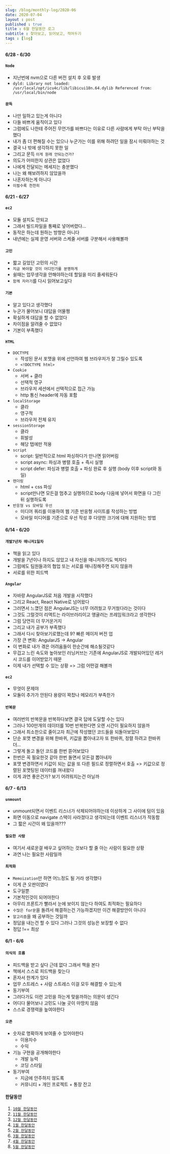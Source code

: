 ```yaml
---
slug: /blog/monthly-log/2020-06
date: 2020-07-04
layout : post
published : true
title : 6월 한달동안 로그
subtitle : 찾아보고, 읽어보고, 적어두기
tags : [log]
---
```

#### 6/28 - 6/30
#### `Node`
* 지난번에 nvm으로 다른 버전 설치 후 오류 발생
* `dyld: Library not loaded: /usr/local/opt/icu4c/lib/libicui18n.64.dylib Referenced from: /usr/local/bin/node`

#### `문득`
* 나만 일하고 있는게 아니다
* 다들 바쁘게 움직이고 있다
* 그럼에도 나한테 주어진 무언가를 바쁘다는 이유로 다른 사람에게 부탁 아닌 부탁을 했다
* 내가 좀 더 편해질 수는 있으나 누군가는 이를 위해 하려던 일을 잠시 미뤄야하는 것
* 결국 나 밖에 생각하지 못한 일
* 그리고 문득 `이게 원래 안되는건가?`
* 의도가 어떠한지 상관은 없었다
* 나에게 전달되는 메세지는 충분했다
* 나는 왜 해보려하지 않았을까
* 나혼자하는게 아니다
* `이럴수록 천천히`

#### 6/21 - 6/27
#### `ec2`
* 모듈 설치도 안되고
* 그래서 빌드파일을 통째로 넣어버렸다...
* 동작은 하는데 원하는 방향은 아니다
* 내년에는 실제 운영 서버와 스케줄 서버를 구분해서 사용해볼까

#### `고민`
* 짧고 길었던 고민의 시간
* `지금 봐야할 것이 어디인가를 분명하게`
* 쉴때는 업무생각을 안해야하는데 할일을 미리 줄세워둔다
* `함께 자라기`를 다시 읽어보고싶다

#### `기본`
* 알고 있다고 생각했다
* 누군가 물어보니 대답을 어물쩡
* 확실하게 대답을 할 수 없었다
* 차이점을 알려줄 수 없었다
* 기본이 부족했다

#### `HTML`
* `DOCTYPE`
  * 작성된 문서 포맷을 위에 선언하여 웹 브라우저가 잘 그릴수 있도록
  * `<!DOCTYPE html>`
* `Cookie`
  * 서버 + 클라
  * 선택적 영구
  * 브라우저 세션에서 선택적으로 접근 가능
  * http 통신 header에 자동 포함
* `localStorage`
  * 클라
  * 영구적
  * 브라우저 전체 유지
* `sessionStorage`
  * 클라
  * 휘발성
  * 해당 탭에만 적용
* `script`
  * script: 일반적으로 html 파싱하다가 만나면 읽어버림
  * script async: 파싱과 병렬 호출 + 즉시 실행
  * script defer: 파싱과 병렬 호출 + 파싱 완료 후 실행 (body 이후 script와 동일)
* `렌더링`
  * html + css 파싱
  * script만나면 모든걸 멈추고 실행하므로 body 다음에 넣어서 화면을 다 그린 뒤 실행하도록
* `반응형 vs 모바일 우선`
  * 미디어 쿼리를 이용하여 웹 기준 반응형 사이트를 작성하는 방법
  * 모바일 미디어를 기준으로 우선 작성 후 다양한 크기에 대해 지원하는 방법
  
#### 6/14 - 6/20
#### `개발7년차 매니저1일차`
* 책을 읽고 있다
* 개발을 7년이나 하지도 않았고 내 자신을 매니저하기도 벅차다
* 그럼에도 팀원들과의 협업 또는 서로를 매니징해주면 되지 않을까
* 서로를 위한 피드백

#### `Angular`
* 자바랑 AngularJS로 처음 개발을 시작했다
* 그리고 React, React Native로 넘어왔다
* 그러면서 느꼈던 점은 AngularJS는 너무 어려웠고 무거웠다라는 것이다
* 그것도 그럴것이 리액트는 라이브러리이고 앵귤러는 프레임워크라고 생각한다
* 그럼 당연히 더 무거운거지
* 그리고 내가 공부가 부족했다
* 그래서 다시 찾아보기로했는데 9? 빠른 메이저 버전 업
* 가장 큰 변화: AngularJS -> Angular
* 이 변화로 내가 겪은 어려움들이 한순간에 해소될것같다
* 무겁고 느린 속도와 높아보인 러닝커브는 기존에 AngularJS로 개발되어있던 레거시 코드를 이어받았기 때문
* 이제 내가 선택할 수 있는 상황 => 그럼 어떤걸 해볼까

#### `ec2`
* 무엇이 문제야
* 모듈이 추가가 안된다 용량이 꽉찼나 메모리가 부족한가

#### `반복문`
* 여러번의 반복문을 반복하다보면 결국 답에 도달할 수는 있다
* 그러나 100만개의 데이터를 10번 반복한다면 오랜 시간이 필요하지 않을까
* 그래서 최소한으로 줄이고자 최근에 작성했던 코드들을 되돌아보았다
* 단순 포맷 변경을 위해 한바퀴, 키값을 뽑아내고자 또 한바퀴, 정렬 하려고 한바퀴 더...
* 그렇게 돌고 돌던 코드를 한번 뜯어보았다
* 한번은 꼭 필요한것 같아 한번 돌면서 모든걸 뽑아내자
* 포맷 변경하면서 키값이 되는 값을 또 다른 필드로 정렬하면서 호출 => 키값으로 정렬된 포맷팅된 데이터를 꺼내왔다
* 이게 과연 좋은건가? 보기 어려워지는건 아닐까
  
#### 6/7 - 6/13
#### `unmount`
* unmount되면서 이벤트 리스너가 삭제되어야하는데 이상하게 그 사이에 텀이 있음
* 화면 이동으로 navigate 스택이 사라졌다고 생각되는데 이벤트 리스너가 작동함
* 그 짧은 시간이 왜 있을까???

#### `필요한 사람`
* 여기서 새로운걸 배우고 싶어하는 것보다 할 줄 아는 사람이 필요한 상황
* 과연 나는 필요한 사람일까

#### `최적화`
* `Memoization`만 하면 어느정도 될 거라 생각했다
* 이게 큰 오판이였다
* 도구일뿐
* 기본적인것이 되어야한다
* 아무리 프론트가 빨라서 눈에 보이지 않는다 하여도 최적화는 필요하다
* `수많은 for문`을 돌려서 해결하는건 가능하겠지만 이건 해결방안이 아니다
* `알고리즘`을 왜 공부하는 것일까
* 정답을 내는건 할 수 있다 그러나 그것의 성능은 보장할 수 없다
* 정답 !== 최상
  
#### 6/1 - 6/6
#### `의식의 흐름`
* 피드백을 받고 싶다 근데 없다 그래서 책을 본다
* 책에서 스스로 피드백을 찾는다
* 혼자서 한계가 있다
* 업무 스트레스 + 사람 스트레스 이걸 모두 해결할 수 있는게
* 동기부여
* 그러다가도 이런 고민을 하는게 맞을까하는 의문이 생긴다
* 어디다 물어보나 고민도 나눌 곳이 마땅치 않음
* 스스로 경쟁력을 높여야한다

#### `오픈`
* 숫자로 명확하게 보여줄 수 있어야한다
  * 이용자수
  * 수익
* 기능 구현을 공개해야한다
  * 개발 능력
  * 코딩 스타일
* 동기부여
  * 지금에 안주하지 않도록
  * 커뮤니티 + 개인 프로젝트 + 통장 잔고


#### 한달동안
1. [`10월 한달동안`](https://jiggag.github.io/10%EC%9B%94-%ED%95%9C%EB%8B%AC%EB%8F%99%EC%95%88/)
2. [`11월 한달동안`](https://jiggag.github.io/11%EC%9B%94-%ED%95%9C%EB%8B%AC%EB%8F%99%EC%95%88/)
3. [`12월 한달동안`](https://jiggag.github.io/12%EC%9B%94-%ED%95%9C%EB%8B%AC%EB%8F%99%EC%95%88/)
4. [`1월 한달동안`](https://jiggag.github.io/1%EC%9B%94-%ED%95%9C%EB%8B%AC%EB%8F%99%EC%95%88/)
5. [`2월 한달동안`](https://jiggag.github.io/2%EC%9B%94-%ED%95%9C%EB%8B%AC%EB%8F%99%EC%95%88/)
6. [`3월 한달동안`](https://jiggag.github.io/3%EC%9B%94-%ED%95%9C%EB%8B%AC%EB%8F%99%EC%95%88/)
7. [`4월 한달동안`](https://jiggag.github.io/4%EC%9B%94-%ED%95%9C%EB%8B%AC%EB%8F%99%EC%95%88/)
8. [`5월 한달동안`](https://jiggag.github.io/5%EC%9B%94-%ED%95%9C%EB%8B%AC%EB%8F%99%EC%95%88/)
